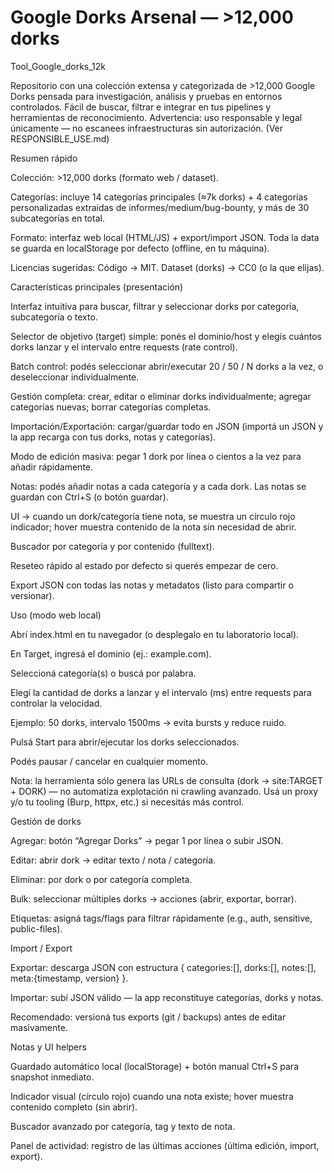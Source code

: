# Google Dorks Arsenal — >12,000 dorks

Tool_Google_dorks_12k

Repositorio con una colección extensa y categorizada de >12,000 Google Dorks pensada para investigación, análisis y pruebas en entornos controlados. Fácil de buscar, filtrar e integrar en tus pipelines y herramientas de reconocimiento.
Advertencia: uso responsable y legal únicamente — no escanees infraestructuras sin autorización. (Ver RESPONSIBLE_USE.md)

Resumen rápido

Colección: >12,000 dorks (formato web / dataset).

Categorías: incluye 14 categorías principales (≈7k dorks) + 4 categorías personalizadas extraidas de informes/medium/bug-bounty, y más de 30 subcategorías en total.

Formato: interfaz web local (HTML/JS) + export/import JSON. Toda la data se guarda en localStorage por defecto (offline, en tu máquina).

Licencias sugeridas: Código → MIT. Dataset (dorks) → CC0 (o la que elijas).

Características principales (presentación)

Interfaz intuitiva para buscar, filtrar y seleccionar dorks por categoría, subcategoría o texto.

Selector de objetivo (target) simple: ponés el dominio/host y elegís cuántos dorks lanzar y el intervalo entre requests (rate control).

Batch control: podés seleccionar abrir/executar 20 / 50 / N dorks a la vez, o deseleccionar individualmente.

Gestión completa: crear, editar o eliminar dorks individualmente; agregar categorías nuevas; borrar categorías completas.

Importación/Exportación: cargar/guardar todo en JSON (importá un JSON y la app recarga con tus dorks, notas y categorías).

Modo de edición masiva: pegar 1 dork por línea o cientos a la vez para añadir rápidamente.

Notas: podés añadir notas a cada categoría y a cada dork. Las notas se guardan con Ctrl+S (o botón guardar).

UI → cuando un dork/categoría tiene nota, se muestra un círculo rojo indicador; hover muestra contenido de la nota sin necesidad de abrir.

Buscador por categoría y por contenido (fulltext).

Reseteo rápido al estado por defecto si querés empezar de cero.

Export JSON con todas las notas y metadatos (listo para compartir o versionar).

Uso (modo web local)

Abrí index.html en tu navegador (o desplegalo en tu laboratorio local).

En Target, ingresá el dominio (ej.: example.com).

Seleccioná categoría(s) o buscá por palabra.

Elegí la cantidad de dorks a lanzar y el intervalo (ms) entre requests para controlar la velocidad.

Ejemplo: 50 dorks, intervalo 1500ms → evita bursts y reduce ruido.

Pulsá Start para abrir/ejecutar los dorks seleccionados.

Podés pausar / cancelar en cualquier momento.

Nota: la herramienta sólo genera las URLs de consulta (dork → site:TARGET + DORK) — no automatiza explotación ni crawling avanzado. Usá un proxy y/o tu tooling (Burp, httpx, etc.) si necesitás más control.

Gestión de dorks

Agregar: botón “Agregar Dorks” → pegar 1 por línea o subir JSON.

Editar: abrir dork → editar texto / nota / categoría.

Eliminar: por dork o por categoría completa.

Bulk: seleccionar múltiples dorks → acciones (abrir, exportar, borrar).

Etiquetas: asigná tags/flags para filtrar rápidamente (e.g., auth, sensitive, public-files).

Import / Export

Exportar: descarga JSON con estructura { categories:[], dorks:[], notes:[], meta:{timestamp, version} }.

Importar: subí JSON válido — la app reconstituye categorías, dorks y notas.

Recomendado: versioná tus exports (git / backups) antes de editar masivamente.

Notas y UI helpers

Guardado automático local (localStorage) + botón manual Ctrl+S para snapshot inmediato.

Indicador visual (círculo rojo) cuando una nota existe; hover muestra contenido completo (sin abrir).

Buscador avanzado por categoría, tag y texto de nota.

Panel de actividad: registro de las últimas acciones (última edición, import, export).
